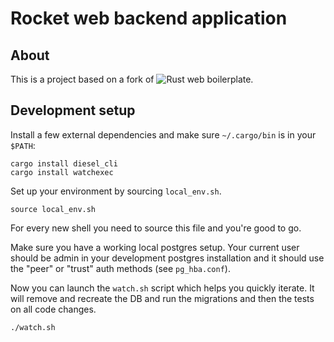 # Rocket web backend application

## About
This is a project based on a fork of ![Rust web boilerplate](https://github.com/svenstaro/rust-web-boilerplate). 

## Development setup

Install a few external dependencies and make sure `~/.cargo/bin` is in your `$PATH`:

    cargo install diesel_cli
    cargo install watchexec

Set up your environment by sourcing `local_env.sh`.

    source local_env.sh

For every new shell you need to source this file and you're good to go.

Make sure you have a working local postgres setup. Your current user should be
admin in your development postgres installation and it should use the "peer" or
"trust" auth methods (see `pg_hba.conf`).

Now you can launch the `watch.sh` script which helps you quickly iterate. It
will remove and recreate the DB and run the migrations and then the tests on
all code changes.

    ./watch.sh
